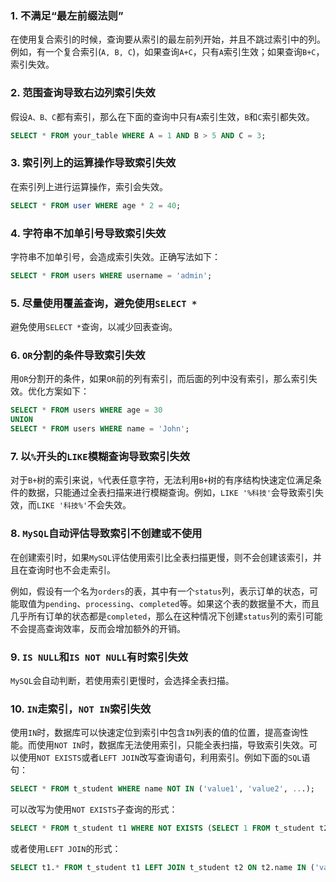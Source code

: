 ### 1. 不满足“最左前缀法则”

在使用复合索引的时候，查询要从索引的最左前列开始，并且不跳过索引中的列。例如，有一个复合索引(`A, B, C`)，如果查询`A+C`，只有`A`索引生效；如果查询`B+C`，索引失效。

### 2. 范围查询导致右边列索引失效

假设`A、B、C`都有索引，那么在下面的查询中只有`A`索引生效，`B`和`C`索引都失效。

```sql
SELECT * FROM your_table WHERE A = 1 AND B > 5 AND C = 3;
```

### 3. 索引列上的运算操作导致索引失效

在索引列上进行运算操作，索引会失效。

```sql
SELECT * FROM user WHERE age * 2 = 40;
```

### 4. 字符串不加单引号导致索引失效

字符串不加单引号，会造成索引失效。正确写法如下：

```sql
SELECT * FROM users WHERE username = 'admin';
```

### 5. 尽量使用覆盖查询，避免使用`SELECT *`

避免使用`SELECT *`查询，以减少回表查询。

### 6. `OR`分割的条件导致索引失效

用`OR`分割开的条件，如果`OR`前的列有索引，而后面的列中没有索引，那么索引失效。优化方案如下：

```sql
SELECT * FROM users WHERE age = 30
UNION
SELECT * FROM users WHERE name = 'John';
```

### 7. 以`%`开头的`LIKE`模糊查询导致索引失效

对于`B+`树的索引来说，`%`代表任意字符，无法利用`B+`树的有序结构快速定位满足条件的数据，只能通过全表扫描来进行模糊查询。例如，`LIKE '%科技'`会导致索引失效，而`LIKE '科技%'`不会失效。

### 8. `MySQL`自动评估导致索引不创建或不使用

在创建索引时，如果`MySQL`评估使用索引比全表扫描更慢，则不会创建该索引，并且在查询时也不会走索引。

例如，假设有一个名为`orders`的表，其中有一个`status`列，表示订单的状态，可能取值为`pending`、`processing`、`completed`等。如果这个表的数据量不大，而且几乎所有订单的状态都是`completed`，那么在这种情况下创建`status`列的索引可能不会提高查询效率，反而会增加额外的开销。

### 9. `IS NULL`和`IS NOT NULL`有时索引失效

`MySQL`会自动判断，若使用索引更慢时，会选择全表扫描。

### 10. `IN`走索引，`NOT IN`索引失效

使用`IN`时，数据库可以快速定位到索引中包含`IN`列表的值的位置，提高查询性能。而使用`NOT IN`时，数据库无法使用索引，只能全表扫描，导致索引失效。可以使用`NOT EXISTS`或者`LEFT JOIN`改写查询语句，利用索引。例如下面的`SQL`语句：

```sql
SELECT * FROM t_student WHERE name NOT IN ('value1', 'value2', ...);
```

可以改写为使用`NOT EXISTS`子查询的形式：

```sql
SELECT * FROM t_student t1 WHERE NOT EXISTS (SELECT 1 FROM t_student t2 WHERE t2.name IN ('value1', 'value2', ...) AND t1.name = t2.name);
```

或者使用`LEFT JOIN`的形式：

```sql
SELECT t1.* FROM t_student t1 LEFT JOIN t_student t2 ON t2.name IN ('value1', 'value2', ...) AND t1.name = t2.name WHERE t2.name IS NULL;
```